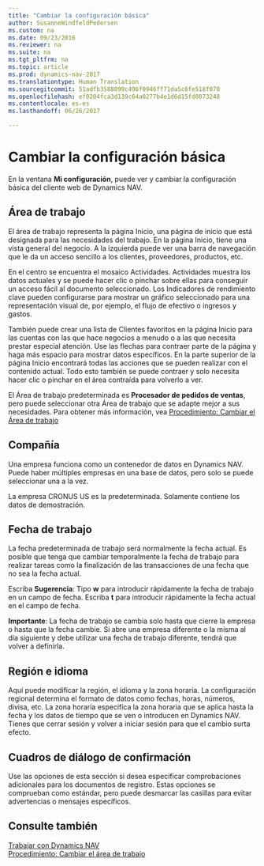 ```yaml
---
title: "Cambiar la configuración básica"
author: SusanneWindfeldPedersen
ms.custom: na
ms.date: 09/23/2016
ms.reviewer: na
ms.suite: na
ms.tgt_pltfrm: na
ms.topic: article
ms.prod: dynamics-nav-2017
ms.translationtype: Human Translation
ms.sourcegitcommit: 51adfb3588099c496f0946ff71da5c6fe518f070
ms.openlocfilehash: ef0204fca3d139c64a0277b4e1d6d15fd0873248
ms.contentlocale: es-es
ms.lasthandoff: 06/26/2017

---
```


# <a name="changing-basic-settings"></a>Cambiar la configuración básica
En la ventana **Mi configuración**, puede ver y cambiar la configuración básica del cliente web de Dynamics NAV.  

## <a name="role-center"></a>Área de trabajo
El área de trabajo representa la página Inicio, una página de inicio que está designada para las necesidades del trabajo. En la página Inicio, tiene una vista general del negocio. A la izquierda puede ver una barra de navegación que le da un acceso sencillo a los clientes, proveedores, productos, etc.

En el centro se encuentra el mosaico Actividades. Actividades muestra los datos actuales y se puede hacer clic o pinchar sobre ellas para conseguir un acceso fácil al documento seleccionado. Los Indicadores de rendimiento clave pueden configurarse para mostrar un gráfico seleccionado para una representación visual de, por ejemplo, el flujo de efectivo o ingresos y gastos.

También puede crear una lista de Clientes favoritos en la página Inicio para las cuentas con las que hace negocios a menudo o a las que necesita prestar especial atención. Use las flechas para contraer parte de la página y haga más espacio para mostrar datos específicos. En la parte superior de la página Inicio encontrará todas las acciones que se pueden realizar con el contenido actual. Todo esto también se puede contraer y solo necesita hacer clic o pinchar en el área contraída para volverlo a ver.

El Área de trabajo predeterminada es **Procesador de pedidos de ventas**, pero puede seleccionar otra Área de trabajo que se adapte mejor a sus necesidades. Para obtener más información, vea [Procedimiento: Cambiar el Área de trabajo](ui-change-role.md)

## <a name="company"></a>Compañía
Una empresa funciona como un contenedor de datos en Dynamics NAV. Puede haber múltiples empresas en una base de datos, pero solo se puede seleccionar una a la vez.

La empresa CRONUS US es la predeterminada. Solamente contiene los datos de demostración.   

## <a name="work-date"></a>Fecha de trabajo
La fecha predeterminada de trabajo será normalmente la fecha actual. Es posible que tenga que cambiar temporalmente la fecha de trabajo para realizar tareas como la finalización de las transacciones de una fecha que no sea la fecha actual.

Escriba **Sugerencia**: Tipo **w** para introducir rápidamente la fecha de trabajo en un campo de fecha. Escriba **t** para introducir rápidamente la fecha actual en el campo de fecha.

**Importante**: La fecha de trabajo se cambia solo hasta que cierre la empresa o hasta que la fecha cambie. Si abre una empresa diferente o la misma al día siguiente y debe utilizar una fecha de trabajo diferente, tendrá que volver a definirla.

## <a name="region-and-language"></a>Región e idioma
Aquí puede modificar la región, el idioma y la zona horaria. La configuración regional determina el formato de datos como fechas, horas, números, divisa, etc. La zona horaria especifica la zona horaria que se aplica hasta la fecha y los datos de tiempo que se ven o introducen en Dynamics NAV. Tienes que cerrar sesión y volver a iniciar sesión para que el cambio surta efecto.

## <a name="confirmation-dialogs"></a>Cuadros de diálogo de confirmación
Use las opciones de esta sección si desea especificar comprobaciones adicionales para los documentos de registro. Estas opciones se comprueban como estándar, pero puede desmarcar las casillas para evitar advertencias o mensajes específicos.

## <a name="see-also"></a>Consulte también
[Trabajar con Dynamics NAV](ui-work-product.md)  
[Procedimiento: Cambiar el área de trabajo](ui-change-role.md)  

